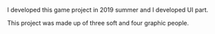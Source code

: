 I developed this game project in 2019 summer and I developed UI part.

This project was made up of three soft and four graphic people.
